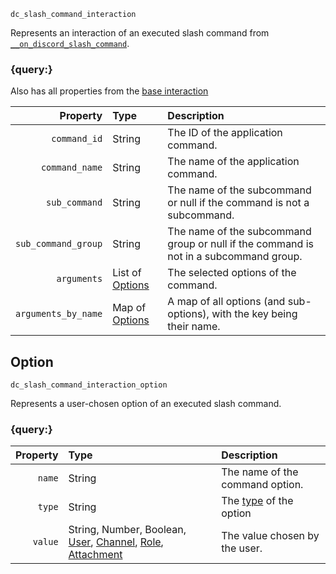 `dc_slash_command_interaction`

Represents an interaction of an executed slash command from
[`__on_discord_slash_command`](/events/discord-slash-command.md).


### {query:}

Also has all properties from the [base interaction](/values/interactions/interaction.md)

|            Property | Type                       | Description                                                                           |
|--------------------:|:---------------------------|:--------------------------------------------------------------------------------------|
|        `command_id` | String                     | The ID of the application command.                                                    |
|      `command_name` | String                     | The name of the application command.                                                  |
|       `sub_command` | String                     | The name of the subcommand or null if the command is not a subcommand.                |
| `sub_command_group` | String                     | The name of the subcommand group or null if the command is not in a subcommand group. |
|         `arguments` | List of [Options](#option) | The selected options of the command.                                                  |
| `arguments_by_name` | Map of [Options](#option)  | A map of all options (and sub-options), with the key being their name.                |



## Option

`dc_slash_command_interaction_option`

Represents a user-chosen option of an executed slash command.


### {query:}

| Property | Type                                                                                                                                          | Description                                                                         |
|---------:|:----------------------------------------------------------------------------------------------------------------------------------------------|:------------------------------------------------------------------------------------|
|   `name` | String                                                                                                                                        | The name of the command option.                                                     |
|   `type` | String                                                                                                                                        | The [type](/parsables/commands/slash-command-builder.md#option-types) of the option |
|  `value` | String, Number, Boolean, [User](/values/user.md), [Channel](/values/channel.md), [Role](/values/role.md), [Attachment](/values/attachment.md) | The value chosen by the user.                                                       |